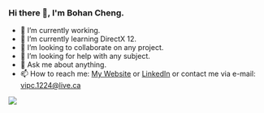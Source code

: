 ### Hi there 👋, I'm Bohan Cheng.

- 🔭 I’m currently working.
- 🌱 I’m currently learning DirectX 12.
- 👯 I’m looking to collaborate on any project.
- 🤔 I’m looking for help with any subject.
- 💬 Ask me about anything.
- 📫 How to reach me: [My Website](https://bohan-cheng.github.io) or [LinkedIn](https://www.linkedin.com/in/bohan-cheng-025334149/) or contact me via e-mail: vipc.1224@live.ca

<img src="https://github-readme-stats.vercel.app/api?username=Bohan-Cheng&&show_icons=true&title_color=ffffff&icon_color=bb2acf&text_color=daf7dc&bg_color=333333">
